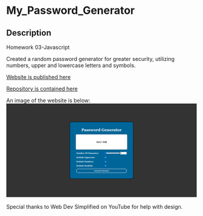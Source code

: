 # My_Password_Generator
## Description
Homework 03-Javascript

Created a random password generator for greater security, utilizing numbers, upper and lowercase letters and symbols. 



[Website is published here](https://kstevenson84.github.io/My_Password_Generator/)

[Repository is contained here](https://github.com/kstevenson84/My_Password_Generator)

An image of the website is below:
![alt text](Assets/screenshot.png)

Special thanks to Web Dev Simplified on YouTube for help with design. 